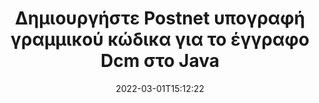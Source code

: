---
############################# Static ############################
layout: "auto-gen-signature"
date: 2022-03-01T15:12:22
draft: false
operation: Sign
signaturetype: Barcode
codetype: Postnet
fileformat: Dcm
productName: Java
lang: el
productCode: java
otherformats: pdf doc docx docm dot dotm dotx odt ott rtf xls xlsx xlsm xlsb csv ods ots xltx xltm ppt pptx pps ppsx odp otp potx potm pptm ppsm png jpg bmp gif tiff svg webp wmf
breadcrumb: Put  Barcode signature on Dcm for Java

############################# Head ############################
head_title: "eSign Dcm έγγραφο με Postnet Barcode σε Java"
head_description: "Δημιουργήστε την υπογραφή γραμμικού κώδικα Postnet και τοποθετήστε την στο έγγραφο Dcm με το Java χρησιμοποιώντας μερικές γραμμές κώδικα. Χρησιμοποιήστε το GroupDocs Document Signature API για την υπογραφή διαφόρων μορφών αρχείων."

############################# Header ############################
title: "Δημιουργήστε Postnet υπογραφή γραμμικού κώδικα για το έγγραφο Dcm στο Java"
description: "Ηλεκτρονικά υπογράψτε τα επαγγελματικά σας έγγραφα Dcm με Postnet Barcode. Δημιουργήστε υπογραφή Barcode γρήγορα και εύκολα με μερικές γραμμές κώδικα για να ρυθμίσετε τις επιλογές υπογραφής."
bg_image: "https://cms.admin.containerize.com/templates/aspose/App_Themes/V3/images/bg/header1.png"
bg_overlay: false
button:
    enable: true

############################# SubMenu ############################
submenu:
    enable: true

    left:
        img_alt: "GroupDocs.Signature for Java"
        image: "https://cms.admin.containerize.com/templates/groupdocs/images/product-logos/90x90-noborder/groupdocs-signature-java.png"
        product: "GroupDocs.Signature"
        platform: "Java"



############################# About ############################
about:
    enable: true
    title: "Σχετικά με το API υπογραφών γραμμικού κώδικα GroupDocs.Signature for Java."
    content: |
        Το [GroupDocs.Signature for Java](https://products.groupdocs.com/signature/java/) είναι ένα γρήγορο και εύκολο API για τη διαχείριση της ηλεκτρονικής υπογραφής ψηφιακών εγγράφων με χρήση τύπων Barcode όπως UPCA, UPCE, EAN13, EAN14, Code39, Code39Extended, Code128, Codabar, Postnet, ISBN , ITF14 και πολλά άλλα. Οι πελάτες μπορούν να δημιουργήσουν εύκολα Barcodes που παρέχουν το απαιτούμενο κείμενο και να τους τοποθετήσουν σε PDF, έγγραφα Microsoft Office Words, βιβλία εργασίας του Microsoft Office Excel, παρουσιάσεις MS PowerPoint, αρχεία Adobe Photoshop και διάφορες μορφές εικόνας. Οι γραμμωτοί κώδικες που τοποθετούνται σε έγγραφα μπορούν να ενημερωθούν, να αναζητηθούν, να επαληθευτούν, να διαγραφούν ή να προεπισκόπησης. Επιπλέον, υποστηρίζεται η προσαρμογή barcodes.
    

############################# Steps ############################
steps:
    enable: true
    title_left: "Βήματα για την υπογραφή Dcm με Barcode στο Java"
    content_left: |
        Το [GroupDocs.Signature for Java](https://products.groupdocs.com/signature/java/) παρέχει τη δυνατότητα υπογραφής εγγράφων Dcm με υπογραφές Barcode γρήγορα και εύκολα.
        
        * Δημιουργήστε ένα στιγμιότυπο κλάσης υπογραφής που παρέχει αρχείο Dcm που υποτίθεται ότι υπογράφεται ως διαδρομή ή ροή μνήμης
        * Δημιουργήστε την κλάση SignOptions και ορίστε όλα τα απαιτούμενα δεδομένα.
        * Επικαλέστε τη μέθοδο Signature.Sign() μεταβιβάζοντας την έξοδο Dcm αρχείο ή ροή μνήμης

    title_right: " Απαιτήσεις συστήματος"
    content_right: |
        Το GroupDocs.Signature for Java υποστηρίζεται σε όλες τις μεγάλες πλατφόρμες και λειτουργικά συστήματα. Πριν εκτελέσετε τον παρακάτω κώδικα, βεβαιωθείτε ότι έχετε εγκαταστήσει τις ακόλουθες προϋποθέσεις στο σύστημά σας.

        * Λειτουργικά συστήματα: Microsoft Windows, Linux, MacOS
        * Περιβάλλοντα ανάπτυξης: NetBeans, Intellij IDEA, Eclipse, etc.
        * Java runtime: J2SE 6.0 and above
        * Αποκτήστε το πιο πρόσφατο GroupDocs.Signature for Java από το [Maven](https://repository.groupdocs.com/webapp/#/artifacts/browse/tree/General/repo/com/groupdocs/groupdocs-signature)
         
    code: |
        ```java    
                
        // Set up input Dcm file
        String filePath = "input.dcm";
        // Set up output file
        String outputFilePath = "output.dcm";

        // Instantiate Signature for input file
        Signature signature = new Signature(filePath);

        // create barcode option with predefined barcode text
        BarcodeSignOptions options = new BarcodeSignOptions("John Smith");

        // setup Barcode encoding type
        options.setEncodeType(BarcodeTypes.Postnet);

        // set signature position
        options.setLeft(50);
        options.setTop(50);
        options.setWidth(200);
        options.setHeight(50);

        // sign Dcm document
        SignResult result = signature.sign(outputFilePath, options);

        ```

############################# Demos ############################
demos:
    enable: true
    title: "Υπογραφή εγγράφων Dcm με Barcode Ζωντανή επίδειξη"
    content: |
       Υπογράψτε το αρχείο Dcm με διάφορες υπογραφές αυτήν τη στιγμή, μεταβαίνοντας στον ιστότοπο [GroupDocs.Signature App](https://products.groupdocs.app/signature/family). Δωρεάν online demo σας περιμένει.

        
############################# About Formats ############################
about_formats:
    enable: true
    format:
        # format loop
        - icon: "fas fa-barcode"
          title: "About Postnet Barcode"
          content: |
            Το POSTNET (Τεχνική Αριθμητικής Κωδικοποίησης Ταχυδρομικών Αριθμών) είναι μια συμβολολογία γραμμωτού κώδικα που χρησιμοποιείται από την Ταχυδρομική Υπηρεσία των Ηνωμένων Πολιτειών για να βοηθήσει στην κατεύθυνση της αλληλογραφίας.
          characterset: |
             Αριθμητικά ψηφία (0-9).
          textcapacity: |
             Έως 11 χαρακτήρες.
          image: |
             iVBORw0KGgoAAAANSUhEUgAAACcAAAAjCAYAAAAXMhMjAAAAAXNSR0IArs4c6QAAAARnQU1BAACxjwv8YQUAAAAJcEhZcwAADsMAAA7DAcdvqGQAAACeSURBVFhH7c7BCkMxEELR/P9Pp1LoRrCXpi4Cbw5kIRKZtS82x52a407Ncae+HrfWer8Pyr+i/3NcQv/nuIT+z3EJ/X/Ocf9mlxuhsXZ2uREaa2eXG6Gxdna5ERprZ5cbobF2drkRGmtnlxuhsXZ2uREaa2eXG6Gxdna5ERprZ5cbobF2drkRGmtnlxuhsXZ2ubnAHHdqjjt18XF7vwDevzbHqsQWPwAAAABJRU5ErkJggg==

          link: ""

############################# More Formats ############################
more_formats:
    enable: true
    title: "Άλλες υποστηριζόμενες υπογραφές Barcode για Java"
    content: |
        "Μπορείτε επίσης να υπογράψετε το Dcm με άλλους τύπους υπογραφής. Δείτε την παρακάτω λίστα."
    format: 
        
       
back_to_top:
    enable: true
---